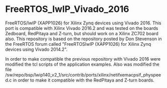 # FreeRTOS_lwIP_Vivado_2016
FreeRTOS/lwIP (XAPP1026) for Xilinx Zynq devices using Vivado 2016. This port is compatible with Xilinx Vivado 2016.2 and was tested on the boards Zedboard, RedPitaya and Z-turn, but should work on a Xilinx ZC702 board also. This repository is based on the repository posted by Don Stevenson in the FreeRTOS forum called "FreeRTOSlwIP (XAPP1026) for Xilinx Zynq devices using Vivado 2014.2". 

In order to make compatible the previous repository with Vivado 2016 were modified the tcl scripts of the application examples. Also was modified the file /sw/repo/bsp/lwip140_v2_1/src/contrib/ports/xilinx/netifxemacpsif_physpeed.c in order to make it compatible with the RedPitaya and Z-turn boards.

